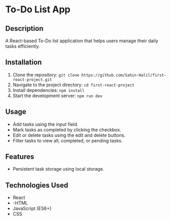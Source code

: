 # To-Do List App

## Description
A React-based To-Do list application that helps users manage their daily tasks efficiently.

## Installation
1. Clone the repository: `git clone https://github.com/Sahin-Halil/first-react-project.git`
2. Navigate to the project directory: `cd first-react-project`
3. Install dependencies: `npm install`
4. Start the development server: `npm run dev`

## Usage
- Add tasks using the input field.
- Mark tasks as completed by clicking the checkbox.
- Edit or delete tasks using the edit and delete buttons.
- Filter tasks to view all, completed, or pending tasks.

## Features
- Persistent task storage using local storage.

## Technologies Used
- React
- -HTML
- JavaScript (ES6+)
- CSS 
